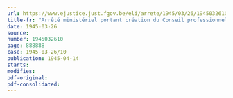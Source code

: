 ```yaml
---
url: https://www.ejustice.just.fgov.be/eli/arrete/1945/03/26/1945032610/justel
title-fr: "Arrêté ministériel portant création du Conseil professionnel du Commerce et de l'Industrie des Produits du Pétrole"
date: 1945-03-26
source:
number: 1945032610
page: 888888
case: 1945-03-26/10
publication: 1945-04-14
starts:
modifies:
pdf-original:
pdf-consolidated:
---
```


